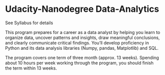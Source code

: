 # Udacity-Nanodegree Data-Analytics
See Syllabus for details 

This program prepares for a career as a data analyst by helping you learn to organize data, uncover
patterns and insights, draw meaningful conclusions, and clearly communicate critical findings. You’ll
develop proficiency in Python and its data analysis libraries (Numpy, pandas, Matplotlib) and SQL. 

The program covers one term of three month (approx. 13 weeks). Spending about 10 hours per week working through the program, you should
finish the term within 13 weeks.
